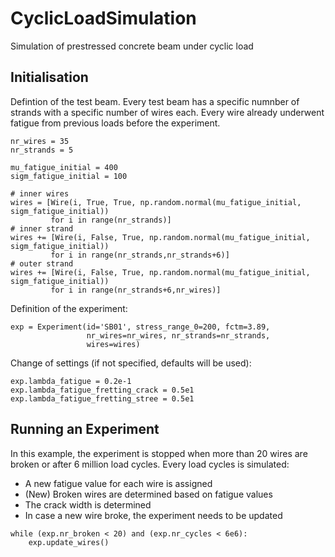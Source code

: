 # CyclicLoadSimulation
Simulation of prestressed concrete beam under cyclic load

## Initialisation

Defintion of the test beam. Every test beam has a specific numnber of strands with a specific number of wires each.
Every wire already underwent fatigue from previous loads before the experiment.

```
nr_wires = 35
nr_strands = 5

mu_fatigue_initial = 400
sigm_fatigue_initial = 100

# inner wires
wires = [Wire(i, True, True, np.random.normal(mu_fatigue_initial, sigm_fatigue_initial)) 
         for i in range(nr_strands)]
# inner strand
wires += [Wire(i, False, True, np.random.normal(mu_fatigue_initial, sigm_fatigue_initial)) 
         for i in range(nr_strands,nr_strands+6)]
# outer strand
wires += [Wire(i, False, True, np.random.normal(mu_fatigue_initial, sigm_fatigue_initial)) 
         for i in range(nr_strands+6,nr_wires)]
```

Definition of the experiment:
```
exp = Experiment(id='SB01', stress_range_0=200, fctm=3.89,
                 nr_wires=nr_wires, nr_strands=nr_strands, 
                 wires=wires)
```

Change of settings (if not specified, defaults will be used):
```
exp.lambda_fatigue = 0.2e-1
exp.lambda_fatigue_fretting_crack = 0.5e1
exp.lambda_fatigue_fretting_stree = 0.5e1
```

## Running an Experiment

In this example, the experiment is stopped when more than 20 wires are broken or after 6 million load cycles.
Every load cycles is simulated:
- A new fatigue value for each wire is assigned
- (New) Broken wires are determined based on fatigue values
- The crack width is determined
- In case a new wire broke, the experiment needs to be updated

```
while (exp.nr_broken < 20) and (exp.nr_cycles < 6e6):
    exp.update_wires()
```
